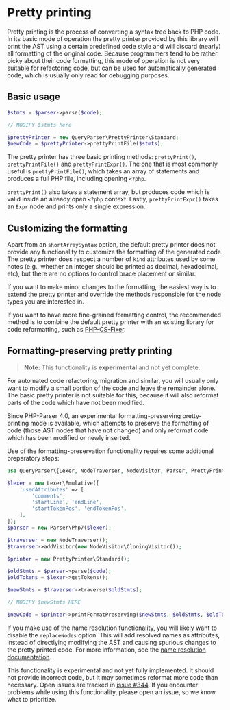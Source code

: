 Pretty printing
===============

Pretty printing is the process of converting a syntax tree back to PHP code. In its basic mode of
operation the pretty printer provided by this library will print the AST using a certain predefined
code style and will discard (nearly) all formatting of the original code. Because programmers tend
to be rather picky about their code formatting, this mode of operation is not very suitable for
refactoring code, but can be used for automatically generated code, which is usually only read for
debugging purposes.

Basic usage
-----------

```php
$stmts = $parser->parse($code);

// MODIFY $stmts here

$prettyPrinter = new QueryParser\PrettyPrinter\Standard;
$newCode = $prettyPrinter->prettyPrintFile($stmts);
```

The pretty printer has three basic printing methods: `prettyPrint()`, `prettyPrintFile()` and
`prettyPrintExpr()`. The one that is most commonly useful is `prettyPrintFile()`, which takes an
array of statements and produces a full PHP file, including opening `<?php`.

`prettyPrint()` also takes a statement array, but produces code which is valid inside an already
open `<?php` context. Lastly, `prettyPrintExpr()` takes an `Expr` node and prints only a single
expression.

Customizing the formatting
--------------------------

Apart from an `shortArraySyntax` option, the default pretty printer does not provide any
functionality to customize the formatting of the generated code. The pretty printer does respect a
number of `kind` attributes used by some notes (e.g., whether an integer should be printed as
decimal, hexadecimal, etc), but there are no options to control brace placement or similar.

If you want to make minor changes to the formatting, the easiest way is to extend the pretty printer
and override the methods responsible for the node types you are interested in.

If you want to have more fine-grained formatting control, the recommended method is to combine the
default pretty printer with an existing library for code reformatting, such as
[PHP-CS-Fixer](https://github.com/FriendsOfPHP/PHP-CS-Fixer).

Formatting-preserving pretty printing
-------------------------------------

> **Note:** This functionality is **experimental** and not yet complete.

For automated code refactoring, migration and similar, you will usually only want to modify a small
portion of the code and leave the remainder alone. The basic pretty printer is not suitable for
this, because it will also reformat parts of the code which have not been modified.

Since PHP-Parser 4.0, an experimental formatting-preserving pretty-printing mode is available, which
attempts to preserve the formatting of code (those AST nodes that have not changed) and only reformat
code which has been modified or newly inserted.

Use of the formatting-preservation functionality requires some additional preparatory steps:

```php
use QueryParser\{Lexer, NodeTraverser, NodeVisitor, Parser, PrettyPrinter};

$lexer = new Lexer\Emulative([
    'usedAttributes' => [
        'comments',
        'startLine', 'endLine',
        'startTokenPos', 'endTokenPos',
    ],
]);
$parser = new Parser\Php7($lexer);

$traverser = new NodeTraverser();
$traverser->addVisitor(new NodeVisitor\CloningVisitor());

$printer = new PrettyPrinter\Standard();

$oldStmts = $parser->parse($code);
$oldTokens = $lexer->getTokens();

$newStmts = $traverser->traverse($oldStmts);

// MODIFY $newStmts HERE

$newCode = $printer->printFormatPreserving($newStmts, $oldStmts, $oldTokens);
```

If you make use of the name resolution functionality, you will likely want to disable the
`replaceNodes` option. This will add resolved names as attributes, instead of directlying modifying
the AST and causing spurious changes to the pretty printed code. For more information, see the
[name resolution documentation](Name_resolution.markdown).

This functionality is experimental and not yet fully implemented. It should not provide incorrect
code, but it may sometimes reformat more code than necessary. Open issues are tracked in
[issue #344](https://github.com/nikic/PHP-Parser/issues/344). If you encounter problems while using
this functionality, please open an issue, so we know what to prioritize.
